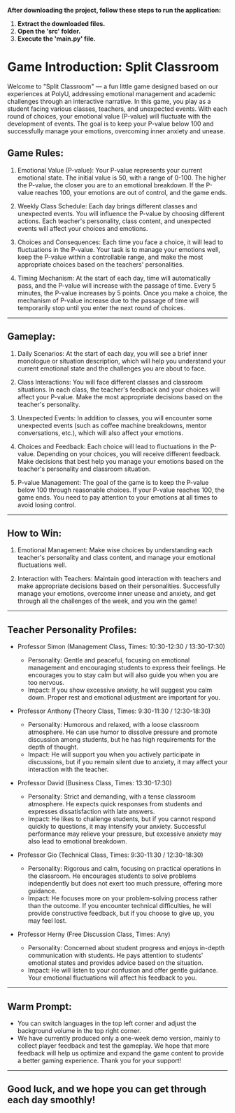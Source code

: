 **After downloading the project, follow these steps to run the application:**

1. **Extract the downloaded files.**
2. **Open the 'src' folder.**
3. **Execute the 'main.py' file.**


# Game Introduction: Split Classroom

Welcome to "Split Classroom" — a fun little game designed based on our experiences at PolyU, addressing emotional management and academic challenges through an interactive narrative. In this game, you play as a student facing various classes, teachers, and unexpected events. With each round of choices, your emotional value (P-value) will fluctuate with the development of events. The goal is to keep your P-value below 100 and successfully manage your emotions, overcoming inner anxiety and unease.


## Game Rules:

1. Emotional Value (P-value): Your P-value represents your current emotional state. The initial value is 50, with a range of 0-100. The higher the P-value, the closer you are to an emotional breakdown. If the P-value reaches 100, your emotions are out of control, and the game ends.

2. Weekly Class Schedule: Each day brings different classes and unexpected events. You will influence the P-value by choosing different actions. Each teacher's personality, class content, and unexpected events will affect your choices and emotions.

3. Choices and Consequences: Each time you face a choice, it will lead to fluctuations in the P-value. Your task is to manage your emotions well, keep the P-value within a controllable range, and make the most appropriate choices based on the teachers' personalities.

4. Timing Mechanism: At the start of each day, time will automatically pass, and the P-value will increase with the passage of time. Every 5 minutes, the P-value increases by 5 points. Once you make a choice, the mechanism of P-value increase due to the passage of time will temporarily stop until you enter the next round of choices.

---

## Gameplay:

1. Daily Scenarios: At the start of each day, you will see a brief inner monologue or situation description, which will help you understand your current emotional state and the challenges you are about to face.

2. Class Interactions: You will face different classes and classroom situations. In each class, the teacher's feedback and your choices will affect your P-value. Make the most appropriate decisions based on the teacher's personality.

3. Unexpected Events: In addition to classes, you will encounter some unexpected events (such as coffee machine breakdowns, mentor conversations, etc.), which will also affect your emotions.

4. Choices and Feedback: Each choice will lead to fluctuations in the P-value. Depending on your choices, you will receive different feedback. Make decisions that best help you manage your emotions based on the teacher's personality and classroom situation.

5. P-value Management: The goal of the game is to keep the P-value below 100 through reasonable choices. If your P-value reaches 100, the game ends. You need to pay attention to your emotions at all times to avoid losing control.

---

## How to Win:

1. Emotional Management: Make wise choices by understanding each teacher's personality and class content, and manage your emotional fluctuations well.

2. Interaction with Teachers: Maintain good interaction with teachers and make appropriate decisions based on their personalities. Successfully manage your emotions, overcome inner unease and anxiety, and get through all the challenges of the week, and you win the game!

---

## Teacher Personality Profiles:

- Professor Simon (Management Class, Times: 10:30-12:30 / 13:30-17:30)
  - Personality: Gentle and peaceful, focusing on emotional management and encouraging students to express their feelings. He encourages you to stay calm but will also guide you when you are too nervous.
  - Impact: If you show excessive anxiety, he will suggest you calm down. Proper rest and emotional adjustment are important for you.

- Professor Anthony (Theory Class, Times: 9:30-11:30 / 12:30-18:30)
  - Personality: Humorous and relaxed, with a loose classroom atmosphere. He can use humor to dissolve pressure and promote discussion among students, but he has high requirements for the depth of thought.
  - Impact: He will support you when you actively participate in discussions, but if you remain silent due to anxiety, it may affect your interaction with the teacher.

- Professor David (Business Class, Times: 13:30-17:30)
  - Personality: Strict and demanding, with a tense classroom atmosphere. He expects quick responses from students and expresses dissatisfaction with late answers.
  - Impact: He likes to challenge students, but if you cannot respond quickly to questions, it may intensify your anxiety. Successful performance may relieve your pressure, but excessive anxiety may also lead to emotional breakdown.

- Professor Gio (Technical Class, Times: 9:30-11:30 / 12:30-18:30)
  - Personality: Rigorous and calm, focusing on practical operations in the classroom. He encourages students to solve problems independently but does not exert too much pressure, offering more guidance.
  - Impact: He focuses more on your problem-solving process rather than the outcome. If you encounter technical difficulties, he will provide constructive feedback, but if you choose to give up, you may feel lost.

- Professor Herny (Free Discussion Class, Times: Any)
  - Personality: Concerned about student progress and enjoys in-depth communication with students. He pays attention to students' emotional states and provides advice based on the situation.
  - Impact: He will listen to your confusion and offer gentle guidance. Your emotional fluctuations will affect his feedback to you.

---

## Warm Prompt:
- You can switch languages in the top left corner and adjust the background volume in the top right corner.
- We have currently produced only a one-week demo version, mainly to collect player feedback and test the gameplay. We hope that more feedback will help us optimize and expand the game content to provide a better gaming experience. Thank you for your support!

---

## Good luck, and we hope you can get through each day smoothly!
